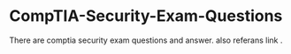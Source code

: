 # CompTIA-Security-Exam-Questions
There are comptia security exam questions and answer. also referans link .
